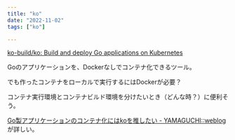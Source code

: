 ```yaml
---
title: "ko"
date: "2022-11-02"
tags: ["ko"]

---
```


[ko-build/ko: Build and deploy Go applications on Kubernetes](https://github.com/ko-build/ko)

Goのアプリケーションを、Dockerなしでコンテナ化できるツール。

でも作ったコンテナをローカルで実行するにはDockerが必要？

コンテナ実行環境とコンテナビルド環境を分けたいとき（どんな時？）に便利そう。

[Go製アプリケーションのコンテナ化にはkoを推したい - YAMAGUCHI::weblog](https://ymotongpoo.hatenablog.com/entry/2021/12/22/090000)が詳しい。
